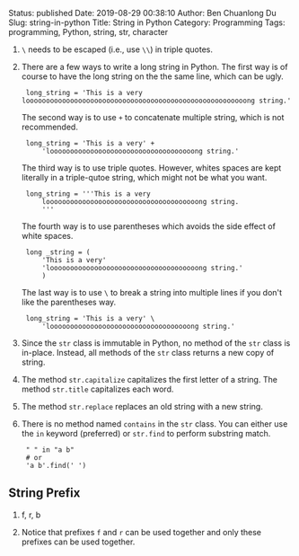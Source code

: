 Status: published
Date: 2019-08-29 00:38:10
Author: Ben Chuanlong Du
Slug: string-in-python
Title: String in Python
Category: Programming
Tags: programming, Python, string, str, character

1. `\` needs to be escaped (i.e., use `\\`) in triple quotes.


2. There are a few ways to write a long string in Python.
    The first way is of course to have the long string on the the same line,
    which can be ugly.

        long_string = 'This is a very looooooooooooooooooooooooooooooooooooooooooooooooooooooong string.'

    The second way is to use `+` to concatenate multiple string,
    which is not recommended.

        long_string = 'This is a very' +
            'loooooooooooooooooooooooooooooooooooong string.'

    The third way is to use triple quotes.
    However,
    whites spaces are kept literally in a triple-qutoe string,
    which might not be what you want.

        long_string = '''This is a very
            loooooooooooooooooooooooooooooooooooooong string.
            '''

    The fourth way is to use parentheses which avoids the side effect of white spaces.

        long _string = (
            'This is a very'
            'looooooooooooooooooooooooooooooooooooong string.'
            )

    The last way is to use `\` to break a string into multiple lines
    if you don't like the parentheses way.

        long_string = 'This is a very' \
            'looooooooooooooooooooooooooooooooooong string.'

2. Since the `str` class is immutable in Python,
    no method of the `str` class is in-place.
    Instead,
    all methods of the `str` class returns a new copy of string.

3. The method `str.capitalize` capitalizes the first letter of a string.
    The method `str.title` capitalizes each word.

4. The method `str.replace` replaces an old string with a new string.

5. There is no method named `contains` in the `str` class.
    You can either use the `in` keyword (preferred)
    or `str.find` to perform substring match.

        " " in "a b"
        # or
        'a b'.find(' ')

## String Prefix

1. f, r, b

2. Notice that prefixes `f` and `r` can be used together 
  and only these prefixes can be used together.
